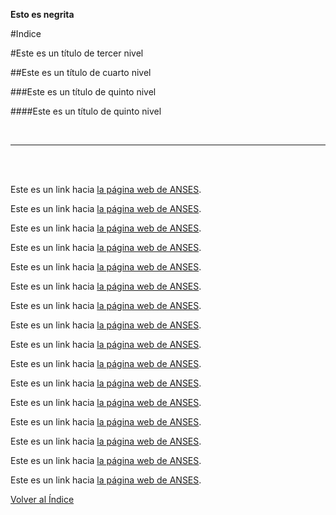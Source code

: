 **Esto es negrita**

#Indice

#Este es un título de tercer nivel

##Este es un título de cuarto nivel

###Este es un título de quinto nivel

####Este es un título de quinto nivel

<br>

___

<br>

<br>

Este es un link hacia [la página web de ANSES](https://www.anses.gob.ar/).

Este es un link hacia [la página web de ANSES](blank:#https://www.anses.gob.ar/).

Este es un link hacia [la página web de ANSES](https://www.anses.gob.ar/).

Este es un link hacia [la página web de ANSES](blank:#https://www.anses.gob.ar/).

Este es un link hacia [la página web de ANSES](https://www.anses.gob.ar/).

Este es un link hacia [la página web de ANSES](blank:#https://www.anses.gob.ar/).


Este es un link hacia [la página web de ANSES](https://www.anses.gob.ar/).

Este es un link hacia [la página web de ANSES](blank:#https://www.anses.gob.ar/).


Este es un link hacia [la página web de ANSES](https://www.anses.gob.ar/).

Este es un link hacia [la página web de ANSES](blank:#https://www.anses.gob.ar/).


Este es un link hacia [la página web de ANSES](https://www.anses.gob.ar/).

Este es un link hacia [la página web de ANSES](blank:#https://www.anses.gob.ar/).


Este es un link hacia [la página web de ANSES](https://www.anses.gob.ar/).


Este es un link hacia [la página web de ANSES](blank:#https://www.anses.gob.ar/).


Este es un link hacia [la página web de ANSES](https://www.anses.gob.ar/).


Este es un link hacia [la página web de ANSES](blank:#https://www.anses.gob.ar/).


[Volver al Índice](#Indice)
